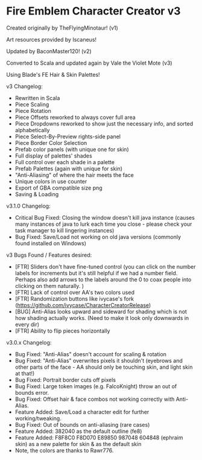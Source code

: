 # Fire Emblem Character Creator v3

Created originally by TheFlyingMinotaur! (v1)

Art resources provided by Iscaneus!

Updated by BaconMaster120! (v2)

Converted to Scala and updated again by Vale the Violet Mote (v3)

Using Blade's FE Hair & Skin Palettes!

v3 Changelog:
- Rewritten in Scala 
- Piece Scaling
- Piece Rotation
- Piece Offsets reworked to always cover full area
- Piece Dropdowns reworked to show just the necessary info, and sorted alphabetically
- Piece Select-By-Preview rights-side panel
- Piece Border Color Selection
- Prefab color panels (with unique one for skin)
- Full display of palettes' shades
- Full control over each shade in a palette
- Prefab Palettes (again with unique for skin)
- "Anti-Aliasing" of where the hair meets the face
- Unique colors in use counter
- Export of GBA compatible size png
- Saving & Loading


v3.1.0 Changelog: 
- Critical Bug Fixed: Closing the window doesn't kill java instance (causes many instances of java to lurk each time you close - please check your task manager to kill lingering instances)
- Bug Fixed: Save/Load not working on old java versions (commonly found installed on Windows)

v3 Bugs Found / Features desired:
- [FTR] Sliders don't have fine-tuned control (you can click on the number labels for increments but it's still helpful if we had a number field. Perhaps also add arrows to the labels around the 0 to coax people into clicking on them naturally. )
- [FTR] Lack of control over AA's two colors used
- [FTR] Randomization buttons like ivycase's fork (https://github.com/ivycase/CharacterCreatorRelease)
- [BUG] Anti-Alias looks upward and sideward for shading which is not how shading actually works. (Need to make it look only downwards in every dir)
- [FTR] Ability to flip pieces horizontally

v3.0.x Changelog:
- Bug Fixed: "Anti-Alias" doesn't account for scaling & rotation
- Bug Fixed: "Anti-Alias" overwrites pixels it shouldn't (eyebrows and other parts of the face - AA should only be touching skin, and light skin at that!)
- Bug Fixed: Portrait border cuts off pixels
- Bug Fixed: Large token images (e.g. FalcoKnight) throw an out of bounds error.
- Bug Fixed: Offset hair & face combos not working correctly with Anti-Alias.
- Feature Added: Save/Load a character edit for further working/tweaking.
- Bug Fixed: Out of bounds on anti-aliasing (rare cases)
- Feature Added: 382040 as the default outline (fe8)
- Feature Added: F8F8C0 F8D070 E89850 987048 604848 (ephraim skin) as a new palette for skin & as the default skin
- Note, the colors are thanks to Rawr776.
